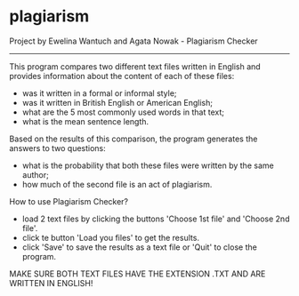 # plagiarism
 Project by Ewelina Wantuch and Agata Nowak - Plagiarism Checker
 ***
 
This program compares two different text files written in English and provides information about the content of each of these files:

- was it written in a formal or informal style;
- was it written in British English or American English;
- what are the 5 most commonly used words in that text;
- what is the mean sentence length.

Based on the results of this comparison, the program generates the answers to two questions:

- what is the probability that both these files were written by the same author;
- how much of the second file is an act of plagiarism.

How to use Plagiarism Checker?
- load 2 text files by clicking the buttons 'Choose 1st file' and 'Choose 2nd file'.
- click te button 'Load you files' to get the results.
- click 'Save' to save the results as a text file or 'Quit' to close the program.

MAKE SURE BOTH TEXT FILES HAVE THE EXTENSION .TXT AND ARE WRITTEN IN ENGLISH!
